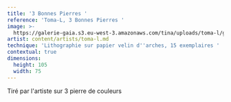 ```yaml
---
title: '3 Bonnes Pierres '
reference: 'Toma-L, 3 Bonnes Pierres '
image: >-
  https://galerie-gaia.s3.eu-west-3.amazonaws.com/tina/uploads/toma-l/galerie-gaia-toma-l-3bonnespierres-105x75cm.jpg
artist: content/artists/toma-l.md
technique: 'Lithographie sur papier velin d''arches, 15 exemplaires '
contextual: true
dimensions:
  height: 105
  width: 75
---
```


Tiré par l'artiste sur 3 pierre de couleurs 
